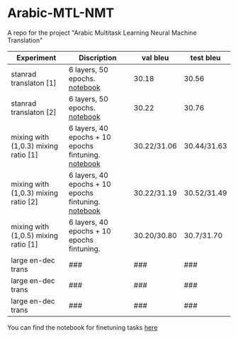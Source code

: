 # Arabic-MTL-NMT
A repo for the project "Arabic Multitask Learning Neural Machine Translation"

|      Experiment          |           Discription           |   val bleu    |    test bleu    |
|    -------------         |     -----------------------     |  ------------ | ------------    |
| stanrad translaton [1]   |      6 layers, 50 epochs. [notebook](https://bit.ly/3wxSeRd)        |     30.18       |   30.56       |
| stanrad translaton [2]   |      6 layers, 50 epochs. [notebook](https://bit.ly/3wtO7Wo)        |     30.22       |   30.76       |
| mixing with (1,0.3) mixing ratio [1] | 6 layers, 40 epochs + 10 epochs fintuning. [notebook](https://bit.ly/3hzsUGh)   |   30.22/31.06  |   30.44/31.63  |
| mixing with (1,0.3) mixing ratio [2] | 6 layers, 40 epochs + 10 epochs fintuning. [notebook](https://bit.ly/3r44O9D)   |   30.22/31.19  |   30.52/31.49  |
| mixing with (1,0.5) mixing ratio [1] | 6 layers, 40 epochs + 10 epochs fintuning.          |     30.20/30.80     |   30.7/31.70     |
| large en-dec trans       |      ###              |     ###       |   ###       |
| large en-dec trans       |      ###              |     ###       |   ###       |
| large en-dec trans       |      ###              |     ###       |   ###       |


You can find the notebook for finetuning tasks [here](4/1AX4XfWgPOUr0aO5srLilpLs3Iy7maHTSQZXffUTEt-sRsd2BJuo_cPAAnCY) 




